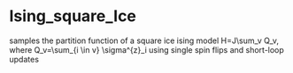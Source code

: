 # Ising_square_Ice

samples the partition function of a square ice ising model H=J\sum_v Q_v, where Q_v=\sum_{i \in v} \sigma^{z}_i
using single spin flips and short-loop updates

